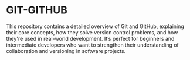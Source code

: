 # GIT-GITHUB
This repository contains a detailed overview of Git and GitHub, explaining their core concepts, how they solve version control problems, and how they're used in real-world development. It’s perfect for beginners and intermediate developers who want to strengthen their understanding of collaboration and versioning in software projects.
